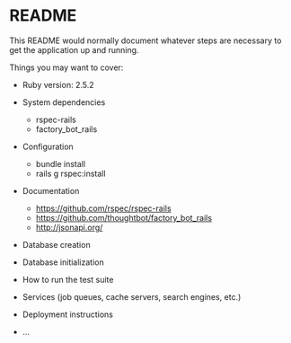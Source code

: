 # README

This README would normally document whatever steps are necessary to get the
application up and running.

Things you may want to cover:

* Ruby version: 2.5.2

* System dependencies
  - rspec-rails
  - factory_bot_rails

* Configuration
  - bundle install
  - rails g rspec:install

* Documentation
  - https://github.com/rspec/rspec-rails
  - https://github.com/thoughtbot/factory_bot_rails
  - http://jsonapi.org/


* Database creation

* Database initialization

* How to run the test suite

* Services (job queues, cache servers, search engines, etc.)

* Deployment instructions

* ...
